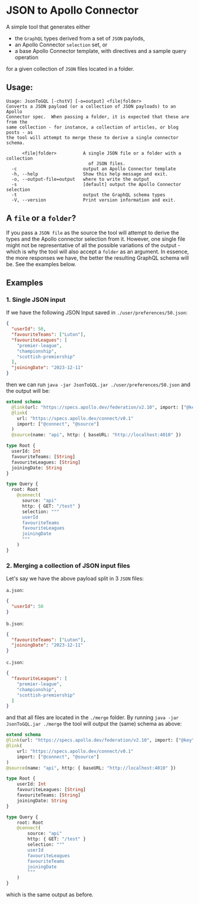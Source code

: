 # JSON to Apollo Connector

A simple tool that generates either
* the `GraphQL` types derived from a set of `JSON` paylods, 
* an Apollo Connector `selection` set, or
* a base Apollo Connector template, with directives and a sample query operation

for a given collection of `JSON` files located in a folder.

## Usage:
```
Usage: JsonToGQL [-chstV] [-o=output] <file|folder>
Converts a JSON payload (or a collection of JSON payloads) to an Apollo
Connector spec.  When passing a folder, it is expected that these are from the
same collection - for instance, a collection of articles, or blog posts - as
the tool will attempt to merge these to derive a single connector schema.

      <file|folder>          A single JSON file or a folder with a collection
                               of JSON files.
  -c                         output an Apollo Connector template
  -h, --help                 Show this help message and exit.
  -o, --output-file=output   where to write the output
  -s                         [default] output the Apollo Connector selection
  -t                         output the GraphQL schema types
  -V, --version              Print version information and exit.
```

## A `file` or a `folder`?

If you pass a `JSON file` as the source the tool will attempt to derive the types and the Apollo connector 
selection from it. However, one single file might not be representative of all the possible variations of the output -
which is why the tool will also accept a `folder` as an argument. In essence, the more responses we have, the better 
the resulting GraphQL schema will be. See the examples below.

## Examples

### 1. Single JSON input
If we have the following JSON Input saved in `./user/preferences/50.json`:
```json
{
  "userId": 50,
  "favouriteTeams": ["Luton"],
  "favouriteLeagues": [
    "premier-league",
    "championship",
    "scottish-premiership"
  ],
  "joiningDate": "2023-12-11"
}

```

then we can run `java -jar JsonToGQL.jar ./user/preferences/50.json` and the output will be:
```graphql
extend schema
  @link(url: "https://specs.apollo.dev/federation/v2.10", import: ["@key"])
  @link(
    url: "https://specs.apollo.dev/connect/v0.1"
    import: ["@connect", "@source"]
  )
  @source(name: "api", http: { baseURL: "http://localhost:4010" })

type Root {
  userId: Int
  favouriteTeams: [String]
  favouriteLeagues: [String]
  joiningDate: String
}

type Query {
  root: Root
    @connect(
      source: "api"
      http: { GET: "/test" }
      selection: """
      userId
      favouriteTeams
      favouriteLeagues
      joiningDate
      """
    )
}
```

### 2. Merging a collection of JSON input files 

Let's say we have the above payload split in 3 `JSON` files:

`a.json`:
```json
{
  "userId": 50
}
```

`b.json`:
```json
{
  "favouriteTeams": ["Luton"],
  "joiningDate": "2023-12-11"
}
```

`c.json`:
```json
{
  "favouriteLeagues": [
    "premier-league",
    "championship",
    "scottish-premiership"
  ]
}
```

and that all files are located in the `./merge` folder. By running `java -jar JsonToGQL.jar ./merge` the tool will
output the (same) schema as above:

```graphql
extend schema
@link(url: "https://specs.apollo.dev/federation/v2.10", import: ["@key"])
@link(
    url: "https://specs.apollo.dev/connect/v0.1"
    import: ["@connect", "@source"]
)
@source(name: "api", http: { baseURL: "http://localhost:4010" })

type Root {
    userId: Int
    favouriteLeagues: [String]
    favouriteTeams: [String]
    joiningDate: String
}

type Query {
    root: Root
    @connect(
        source: "api"
        http: { GET: "/test" }
        selection: """
        userId
        favouriteLeagues
        favouriteTeams
        joiningDate
        """
    )
}
```

which is the same output as before.